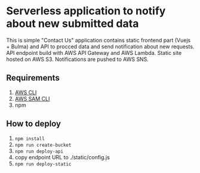 # Serverless application to notify about new submitted data

This is simple "Contact Us" application contains static frontend part (Vuejs + Bulma) and API to procced data and send notification about new requests.
API endpoint build with AWS API Gateway and AWS Lambda. Static site hosted on AWS S3. Notifications are pushed to AWS SNS.

## Requirements

1. [AWS CLI](https://docs.aws.amazon.com/cli/index.html)
2. [AWS SAM CLI](https://docs.aws.amazon.com/serverless-application-model/latest/developerguide/serverless-sam-cli-install.html)
3.  npm

## How to deploy

1. `npm install`
2. `npm run create-bucket`
3. `npm run deploy-api`
4. copy endpoint URL to ./static/config.js
5. `npm run deploy-static`
